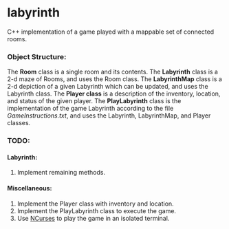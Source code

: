 # labyrinth
C++ implementation of a game played with a mappable set of connected rooms.

### Object Structure:
The **Room** class is a single room and its contents.
The **Labyrinth** class is a 2-d maze of Rooms, and uses the Room class.
The **LabyrinthMap** class is a 2-d depiction of a given Labyrinth which can be updated, and uses the Labyrinth class.
The **Player class** is a description of the inventory, location, and status of the given player.
The **PlayLabyrinth** class is the implementation of the game Labyrinth according to the file *GameInstructions.txt*, and uses the Labyrinth, LabyrinthMap, and Player classes.

### TODO:

#### Labyrinth:
1. Implement remaining methods.

#### Miscellaneous:
1. Implement the Player class with inventory and location.
1. Implement the PlayLabyrinth class to execute the game.
1. Use [NCurses](http://hughm.cs.ukzn.ac.za/~murrellh/os/notes/ncurses.html) to play the game in an isolated terminal.
